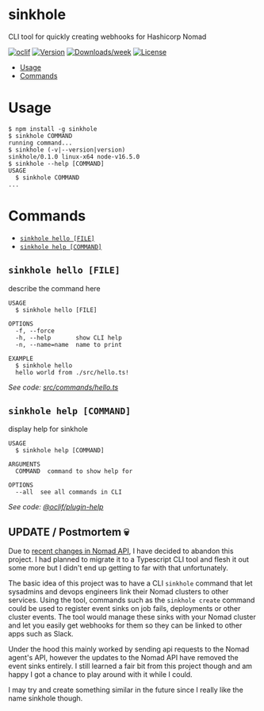# sinkhole

CLI tool for quickly creating webhooks for Hashicorp Nomad

[![oclif](https://img.shields.io/badge/cli-oclif-brightgreen.svg)](https://oclif.io)
[![Version](https://img.shields.io/npm/v/sinkhole.svg)](https://npmjs.org/package/sinkhole)
[![Downloads/week](https://img.shields.io/npm/dw/sinkhole.svg)](https://npmjs.org/package/sinkhole)
[![License](https://img.shields.io/npm/l/sinkhole.svg)](https://github.com/blueybloke/sinkhole/blob/master/package.json)

<!-- toc -->
* [Usage](#usage)
* [Commands](#commands)
<!-- tocstop -->
# Usage
<!-- usage -->
```sh-session
$ npm install -g sinkhole
$ sinkhole COMMAND
running command...
$ sinkhole (-v|--version|version)
sinkhole/0.1.0 linux-x64 node-v16.5.0
$ sinkhole --help [COMMAND]
USAGE
  $ sinkhole COMMAND
...
```
<!-- usagestop -->
# Commands
<!-- commands -->
* [`sinkhole hello [FILE]`](#sinkhole-hello-file)
* [`sinkhole help [COMMAND]`](#sinkhole-help-command)

## `sinkhole hello [FILE]`

describe the command here

```
USAGE
  $ sinkhole hello [FILE]

OPTIONS
  -f, --force
  -h, --help       show CLI help
  -n, --name=name  name to print

EXAMPLE
  $ sinkhole hello
  hello world from ./src/hello.ts!
```

_See code: [src/commands/hello.ts](https://github.com/blueybloke/sinkhole/blob/v0.1.0/src/commands/hello.ts)_

## `sinkhole help [COMMAND]`

display help for sinkhole

```
USAGE
  $ sinkhole help [COMMAND]

ARGUMENTS
  COMMAND  command to show help for

OPTIONS
  --all  see all commands in CLI
```

_See code: [@oclif/plugin-help](https://github.com/oclif/plugin-help/blob/v3.2.3/src/commands/help.ts)_
<!-- commandsstop -->

## UPDATE / Postmortem 💀
Due to [recent changes in Nomad API](https://discuss.hashicorp.com/t/all-documents-related-to-nomad-event-sink-removed/18578), I have decided to abandon this project. I had planned to migrate it to a Typescript CLI tool and flesh it out some more but I didn't end up getting to far with that unfortunately. 

The basic idea of this project was to have a CLI `sinkhole` command that let sysadmins and devops engineers link their Nomad clusters to other services. Using the tool, commands such as the `sinkhole create` command could be used to register event sinks on job fails, deployments or other cluster events. The tool would manage these sinks with your Nomad cluster and let you easily get webhooks for them so they can be linked to other apps such as Slack.

Under the hood this mainly worked by sending api requests to the Nomad agent's API, however the updates to the Nomad API have removed the event sinks entirely. I still learned a fair bit from this project though and am happy I got a chance to play around with it while I could. 

I may try and create something similar in the future since I really like the name sinkhole though.
